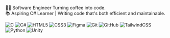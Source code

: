 👨‍💻 Software Engineer Turning coffee into code.<br>📚 Aspiring C# Learner | Writing code that's both efficient and maintainable.

  ![C](https://img.shields.io/badge/c-%2300599C.svg?style=for-the-badge&logo=c&logoColor=white) 
  ![C#](https://img.shields.io/badge/c%23-%23239120.svg?style=for-the-badge&logo=csharp&logoColor=white) 
  ![HTML5](https://img.shields.io/badge/html5-%23E34F26.svg?style=for-the-badge&logo=html5&logoColor=white) 
  ![CSS3](https://img.shields.io/badge/css3-%231572B6.svg?style=for-the-badge&logo=css3&logoColor=white) 
  ![Figma](https://img.shields.io/badge/figma-%23F24E1E.svg?style=for-the-badge&logo=figma&logoColor=white) 
  ![Git](https://img.shields.io/badge/git-%23F05033.svg?style=for-the-badge&logo=git&logoColor=white) 
  ![GitHub](https://img.shields.io/badge/github-%23121011.svg?style=for-the-badge&logo=github&logoColor=white) 
  ![TailwindCSS](https://img.shields.io/badge/tailwindcss-%2338B2AC.svg?style=for-the-badge&logo=tailwind-css&logoColor=white) 
  ![Python](https://img.shields.io/badge/python-3670A0?style=for-the-badge&logo=python&logoColor=ffdd54) 
  ![Unity](https://img.shields.io/badge/unity-%23000000.svg?style=for-the-badge&logo=unity&logoColor=white)

<!-- 
# 📊 GitHub Stats:
![](https://github-readme-stats.vercel.app/api?username=melgoharyme&theme=dark&hide_border=true&include_all_commits=false&count_private=true)<br/>
![](https://github-readme-streak-stats.herokuapp.com/?user=melgoharyme&theme=dark&hide_border=true)<br/>
![](https://github-readme-stats.vercel.app/api/top-langs/?username=melgoharyme&theme=dark&hide_border=true&include_all_commits=false&count_private=true&layout=compact)
---
[![](https://visitcount.itsvg.in/api?id=melgoharyme&icon=5&color=1)](https://visitcount.itsvg.in)
-->

